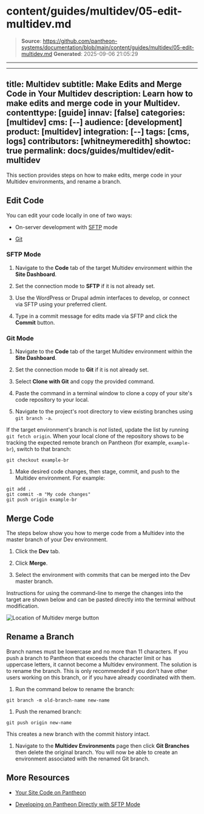 # content/guides/multidev/05-edit-multidev.md

> **Source**: https://github.com/pantheon-systems/documentation/blob/main/content/guides/multidev/05-edit-multidev.md
> **Generated**: 2025-09-06 21:05:29

---

---
title: Multidev
subtitle: Make Edits and Merge Code in Your Multidev
description: Learn how to make edits and merge code in your Multidev.
contenttype: [guide]
innav: [false]
categories: [multidev]
cms: [--]
audience: [development]
product: [multidev]
integration: [--]
tags: [cms, logs]
contributors: [whitneymeredith]
showtoc: true
permalink: docs/guides/multidev/edit-multidev
---

This section provides steps on how to make edits, merge code in your Multidev environments, and rename a branch.

<Wistia src="2lyxgxgkfw" />

## Edit Code

You can edit your code locally in one of two ways:

- On-server development with [SFTP](/guides/sftp) mode

- [Git](/guides/git/git-config)


### SFTP Mode

1. Navigate to the **Code** tab of the target Multidev environment within the **Site Dashboard**.

1. Set the connection mode to **SFTP** if it is not already set.

1. Use the WordPress or Drupal admin interfaces to develop, or connect via SFTP using your preferred client.

1. Type in a commit message for edits made via SFTP and click the **Commit** button.

### Git Mode

1. Navigate to the **Code** tab of the target Multidev environment within the **Site Dashboard**.

1. Set the connection mode to **Git** if it is not already set.

1. Select **Clone with Git** and copy the provided command.

1. Paste the command in a terminal window to clone a copy of your site's code repository to your local.

1. Navigate to the project's root directory to view existing branches using `git branch -a`.

  If the target environment's branch is _not_ listed, update the list by running `git fetch origin`. When your local clone of the repository shows to be tracking the expected remote branch on Pantheon (for example, `example-br`), switch to that branch:

  ```bash{promptUser: user}
  git checkout example-br
  ```

1. Make desired code changes, then stage, commit, and push to the Multidev environment. For example:

  ```bash{promptUser: user}
  git add .
  git commit -m "My code changes"
  git push origin example-br
  ```


## Merge Code

The steps below show you how to merge code from a Multidev into the master branch of your Dev environment.

1. Click the **Dev** tab.

1. Click **Merge**.

1. Select the environment with commits that can be merged into the Dev master branch.

Instructions for using the command-line to merge the changes into the target are shown below and can be pasted directly into the terminal without modification.

![Location of Multidev merge button](../../../images/dashboard/new-dashboard/2024/multidev-merge.png)


## Rename a Branch

Branch names must be lowercase and no more than 11 characters. If you push a branch to Pantheon that exceeds the character limit or has uppercase letters, it cannot become a Multidev environment. The solution is to rename the branch. This is only recommended if you don't have other users working on this branch, or if you have already coordinated with them.

1. Run the command below to rename the branch:

  ```bash{promptUser: user}
  git branch -m old-branch-name new-name
  ```

1. Push the renamed branch:

  ```bash{promptUser: user}
  git push origin new-name
  ```

  This creates a new branch with the commit history intact.

1. Navigate to the **Multidev Environments** page then click **Git Branches** then delete the original branch. You will now be able to create an environment associated with the renamed Git branch.

## More Resources

- [Your Site Code on Pantheon](/pantheon-workflow#your-site-code-on-pantheon)

- [Developing on Pantheon Directly with SFTP Mode](/guides/sftp)

